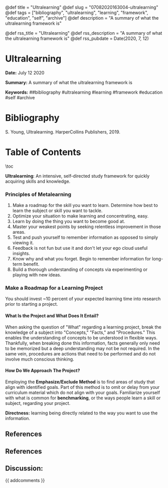 @def title = "Ultralearning"
@def slug = "07082020163004-ultralearning"
@def tags = ["bibliography", "ultralearning", "learning", "framework", "education", "self", "archive"]
@def description = "A summary of what the ultralearning framework is"

@def rss_title = "Ultralearning"
@def rss_description = "A summary of what the ultralearning framework is"
@def rss_pubdate = Date(2020, 7, 12)


Ultralearning
=========

**Date:** July 12 2020

**Summary:** A summary of what the ultralearning framework is

**Keywords:** ##bibliography #ultralearning #learning #framework #education #self #archive

Bibliography
==========

S. Young, Ultralearning. HarperCollins Publishers, 2019.

Table of Contents
=========

\toc

**Ultralearning**: An intensive, self-directed study framework for quickly acquiring skills and knowledge.

### Principles of Metalearning

1. Make a roadmap for the skill you want to learn. Determine how best to learn the subject or skill you want to tackle.
2. Optimize your situation to make learning and concentrating, easy.
3. Learn by doing the thing you want to become good at.
4. Master your weakest points by seeking relentless improvement in those areas.
5. Test and push yourself to remember information as opposed to simply viewing it.
6. Feedback is not fun but use it and don't let your ego cloud useful insights.
7. Know why and what you forget. Begin to remember information for long-term benefit.
8. Build a thorough understanding of concepts via experimenting or playing with new ideas.

### Make a Roadmap for a Learning Project

You should invest ~10 percent of your expected learning time into research prior to starting a project.

#### What Is the Project and What Does It Entail?

When asking the question of "What" regarding a learning project, break the knowledge of a subject into "Concepts," "Facts," and "Procedures." This enables the understanding of concepts to be understood in flexible ways. Thankfully, when breaking done this information, facts generally only need to be memorized but a deep understanding may not be not required. In the same vein, procedures are actions that need to be performed and do not involve much conscious thinking.

#### How Do We Approach The Project?

Employing the **Emphasize/Exclude Method** is to find areas of study that align with identified goals. Part of this method is to omit or delay from your curriculum material which do not align with your goals. Familiarize yourself with what is common for **benchmarking**, or the ways people learn a skill or subject, regarding your project.

**Directness:** learning being directly related to the way you want to use the information.

## References

## References
## Discussion: 

{{ addcomments }}
